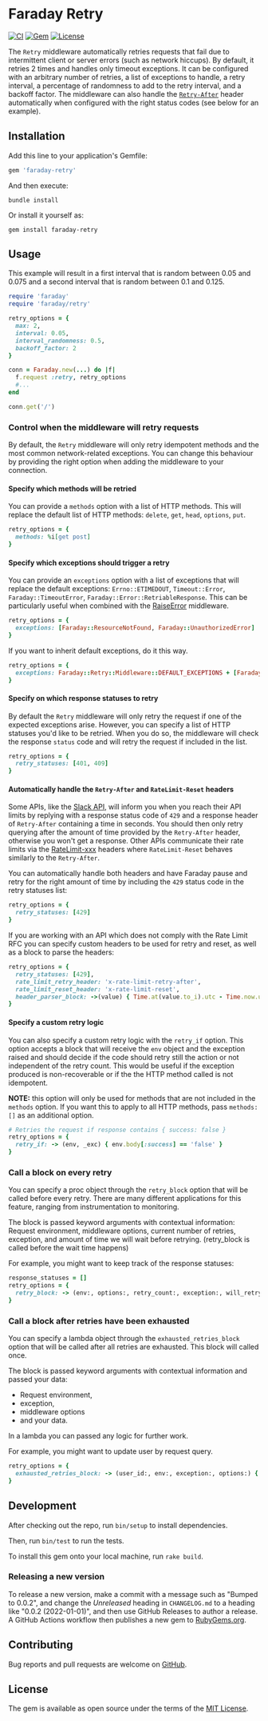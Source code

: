 # Faraday Retry

[![CI](https://github.com/lostisland/faraday-retry/actions/workflows/ci.yaml/badge.svg)](https://github.com/lostisland/faraday-retry/actions/workflows/ci.yaml)
[![Gem](https://img.shields.io/gem/v/faraday-retry.svg?style=flat-square)](https://rubygems.org/gems/faraday-retry)
[![License](https://img.shields.io/github/license/lostisland/faraday-retry.svg?style=flat-square)](LICENSE.md)

The `Retry` middleware automatically retries requests that fail due to intermittent client
or server errors (such as network hiccups).
By default, it retries 2 times and handles only timeout exceptions.
It can be configured with an arbitrary number of retries, a list of exceptions to handle,
a retry interval, a percentage of randomness to add to the retry interval, and a backoff factor.
The middleware can also handle the [`Retry-After`](https://developer.mozilla.org/en-US/docs/Web/HTTP/Headers/Retry-After)
header automatically when configured with the right status codes (see below for an example).

## Installation

Add this line to your application's Gemfile:

```ruby
gem 'faraday-retry'
```

And then execute:

```shell
bundle install
```

Or install it yourself as:

```shell
gem install faraday-retry
```

## Usage

This example will result in a first interval that is random between 0.05 and 0.075
and a second interval that is random between 0.1 and 0.125.

```ruby
require 'faraday'
require 'faraday/retry'

retry_options = {
  max: 2,
  interval: 0.05,
  interval_randomness: 0.5,
  backoff_factor: 2
}

conn = Faraday.new(...) do |f|
  f.request :retry, retry_options
  #...
end

conn.get('/')
```

### Control when the middleware will retry requests

By default, the `Retry` middleware will only retry idempotent methods and the most common network-related exceptions.
You can change this behaviour by providing the right option when adding the middleware to your connection.

#### Specify which methods will be retried

You can provide a `methods` option with a list of HTTP methods.
This will replace the default list of HTTP methods: `delete`, `get`, `head`, `options`, `put`.

```ruby
retry_options = {
  methods: %i[get post]
}
```

#### Specify which exceptions should trigger a retry

You can provide an `exceptions` option with a list of exceptions that will replace
the default exceptions: `Errno::ETIMEDOUT`, `Timeout::Error`, `Faraday::TimeoutError`, `Faraday::Error::RetriableResponse`.
This can be particularly useful when combined with the [RaiseError][raise_error] middleware.

```ruby
retry_options = {
  exceptions: [Faraday::ResourceNotFound, Faraday::UnauthorizedError]
}
```

If you want to inherit default exceptions, do it this way.

```ruby
retry_options = {
  exceptions: Faraday::Retry::Middleware::DEFAULT_EXCEPTIONS + [Faraday::ResourceNotFound, Faraday::UnauthorizedError]
}
```

#### Specify on which response statuses to retry

By default the `Retry` middleware will only retry the request if one of the expected exceptions arise.
However, you can specify a list of HTTP statuses you'd like to be retried. When you do so, the middleware will
check the response `status` code and will retry the request if included in the list.

```ruby
retry_options = {
  retry_statuses: [401, 409]
}
```

#### Automatically handle the `Retry-After` and `RateLimit-Reset` headers

Some APIs, like the [Slack API](https://api.slack.com/docs/rate-limits), will inform you when you reach their API limits by replying with a response status code of `429`
and a response header of `Retry-After` containing a time in seconds. You should then only retry querying after the amount of time provided by the `Retry-After` header,
otherwise you won't get a response. Other APIs communicate their rate limits via the [RateLimit-xxx](https://www.ietf.org/archive/id/draft-ietf-httpapi-ratelimit-headers-05.html#name-providing-ratelimit-fields) headers
where `RateLimit-Reset` behaves similarly to the `Retry-After`.

You can automatically handle both headers and have Faraday pause and retry for the right amount of time by including the `429` status code in the retry statuses list:

```ruby
retry_options = {
  retry_statuses: [429]
}
```

If you are working with an API which does not comply with the Rate Limit RFC you can specify custom headers to be used for retry and reset, as well as a block to parse the headers:

```ruby
retry_options = {
  retry_statuses: [429],
  rate_limit_retry_header: 'x-rate-limit-retry-after',
  rate_limit_reset_header: 'x-rate-limit-reset',
  header_parser_block: ->(value) { Time.at(value.to_i).utc - Time.now.utc }
}
```

#### Specify a custom retry logic

You can also specify a custom retry logic with the `retry_if` option.
This option accepts a block that will receive the `env` object and the exception raised
and should decide if the code should retry still the action or not independent of the retry count.
This would be useful if the exception produced is non-recoverable or if the the HTTP method called is not idempotent.

**NOTE:** this option will only be used for methods that are not included in the `methods` option.
If you want this to apply to all HTTP methods, pass `methods: []` as an additional option.

```ruby
# Retries the request if response contains { success: false }
retry_options = {
  retry_if: -> (env, _exc) { env.body[:success] == 'false' }
}
```

### Call a block on every retry

You can specify a proc object through the `retry_block` option that will be called before every retry.
There are many different applications for this feature, ranging from instrumentation to monitoring.

The block is passed keyword arguments with contextual information: Request environment, middleware options, current number of retries, exception, and amount of time we will wait before retrying. (retry_block is called before the wait time happens)

For example, you might want to keep track of the response statuses:

```ruby
response_statuses = []
retry_options = {
  retry_block: -> (env:, options:, retry_count:, exception:, will_retry_in:) { response_statuses << env.status }
}
```

### Call a block after retries have been exhausted

You can specify a lambda object through the `exhausted_retries_block` option that will be called after all retries are exhausted.
This block will called once.

The block is passed keyword arguments with contextual information and passed your data:
* Request environment,
* exception,
* middleware options
* and your data.

In a lambda you can passed any logic for further work.

For example, you might want to update user by request query.

```ruby
retry_options = {
  exhausted_retries_block: -> (user_id:, env:, exception:, options:) { User.find_by(id: user_id).do_admin! }
}
```

## Development

After checking out the repo, run `bin/setup` to install dependencies.

Then, run `bin/test` to run the tests.

To install this gem onto your local machine, run `rake build`.

### Releasing a new version

To release a new version, make a commit with a message such as "Bumped to 0.0.2", and change the _Unreleased_ heading in `CHANGELOG.md` to a heading like "0.0.2 (2022-01-01)", and then use GitHub Releases to author a release. A GitHub Actions workflow then publishes a new gem to [RubyGems.org](https://rubygems.org/gems/faraday-retry).

## Contributing

Bug reports and pull requests are welcome on [GitHub](https://github.com/lostisland/faraday-retry).

## License

The gem is available as open source under the terms of the [MIT License](https://opensource.org/licenses/MIT).

[raise_error]:  https://lostisland.github.io/faraday/#/middleware/included/raising-errors

